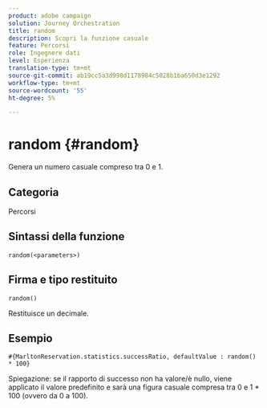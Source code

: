 ```yaml
---
product: adobe campaign
solution: Journey Orchestration
title: random
description: Scopri la funzione casuale
feature: Percorsi
role: Ingegnere dati
level: Esperienza
translation-type: tm+mt
source-git-commit: ab19cc5a3d998d1178984c5028b1ba650d3e1292
workflow-type: tm+mt
source-wordcount: '55'
ht-degree: 5%

---
```



# random {#random}

Genera un numero casuale compreso tra 0 e 1.

## Categoria

Percorsi

## Sintassi della funzione

`random(<parameters>)`

## Firma e tipo restituito

`random()`

Restituisce un decimale.

## Esempio

`#{MarltonReservation.statistics.successRatio, defaultValue : random() * 100}`

Spiegazione: se il rapporto di successo non ha valore/è nullo, viene applicato il valore predefinito e sarà una figura casuale compresa tra 0 e 1 * 100 (ovvero da 0 a 100).
